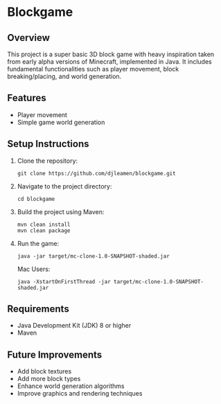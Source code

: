 # Blockgame

## Overview
This project is a super basic 3D block game with heavy inspiration taken from early alpha versions of Minecraft, implemented in Java. It includes fundamental functionalities such as player movement, block breaking/placing, and world generation.

## Features
- Player movement
- Simple game world generation

## Setup Instructions
1. Clone the repository:
   ```
   git clone https://github.com/djleamen/blockgame.git
   ```
2. Navigate to the project directory:
   ```
   cd blockgame
   ```
3. Build the project using Maven:
   ```
   mvn clean install
   mvn clean package
   ```
4. Run the game:
   ```
   java -jar target/mc-clone-1.0-SNAPSHOT-shaded.jar
   ```
   Mac Users:
   ```
   java -XstartOnFirstThread -jar target/mc-clone-1.0-SNAPSHOT-shaded.jar
   ```

## Requirements
- Java Development Kit (JDK) 8 or higher
- Maven

## Future Improvements
- Add block textures
- Add more block types
- Enhance world generation algorithms
- Improve graphics and rendering techniques
